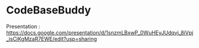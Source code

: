 # CodeBaseBuddy


Presentation : https://docs.google.com/presentation/d/1snzmLBxwP_0WuHEyJUdqvj_8iVpj_isCiKgMzaR7EWE/edit?usp=sharing
